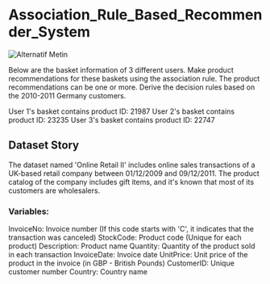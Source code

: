 # Association_Rule_Based_Recommender_System

![Alternatif Metin](https://media.marketrealist.com/brand-img/DhReKnD5j/0x0/uploads/2019/10/online-retailers.jpg)

Below are the basket information of 3 different users. Make product recommendations for these baskets using the association rule. The product recommendations can be one or more. Derive the decision rules based on the 2010-2011 Germany customers.

User 1's basket contains product ID: 21987
User 2's basket contains product ID: 23235
User 3's basket contains product ID: 22747

## Dataset Story
The dataset named 'Online Retail II' includes online sales transactions of a UK-based retail company between 01/12/2009 and 09/12/2011. The product catalog of the company includes gift items, and it's known that most of its customers are wholesalers.

### Variables:
InvoiceNo: Invoice number (If this code starts with 'C', it indicates that the transaction was canceled)
StockCode: Product code (Unique for each product)
Description: Product name
Quantity: Quantity of the product sold in each transaction
InvoiceDate: Invoice date
UnitPrice: Unit price of the product in the invoice (in GBP - British Pounds)
CustomerID: Unique customer number
Country: Country name

